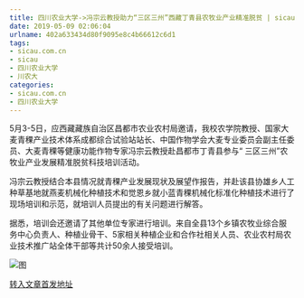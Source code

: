 ```yaml
---
title: 四川农业大学->冯宗云教授助力“三区三州”西藏丁青县农牧业产业精准脱贫 | sicau.com.cn
date: 2019-05-09 02:06:04
urlname: 402a633434d80f9095e8c4b66612c6d1
tags: 
- sicau.com.cn
- sicau
- 四川农业大学
- 川农大
categories:
- sicau.com.cn
- 四川农业大学
---
```



5月3-5日，应西藏藏族自治区昌都市农业农村局邀请，我校农学院教授、国家大麦青稞产业技术体系成都综合试验站站长、中国作物学会大麦专业委员会副主任委员、大麦青稞等健康功能作物专家冯宗云教授赴昌都市丁青县参与“ 三区三州”农牧业产业发展精准脱贫科技培训活动。

冯宗云教授结合本县情况就青稞产业发展现状及展望作报告，并赴该县协雄乡人工种草基地就燕麦机械化种植技术和觉恩乡就小蓝青稞机械化标准化种植技术进行了现场培训和示范，就培训人员提出的有关问题进行解答。

据悉，培训会还邀请了其他单位专家进行培训。来自全县13个乡镇农牧业综合服务中心负责人、种植业骨干、5家相关种植企业和合作社相关人员、农业农村局农业技术推广站全体干部等共计50余人接受培训。



![图](https://news.sicau.edu.cn/__local/F/71/62/7895708412A80A1042595988BE6_D965BF3F_1D749.jpg)

[转入文章首发地址](https://news.sicau.edu.cn/info/1078/51066.htm)